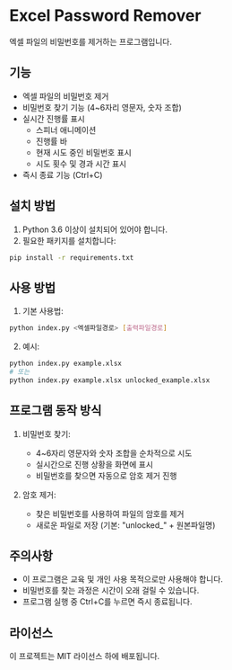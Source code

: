 # Excel Password Remover

엑셀 파일의 비밀번호를 제거하는 프로그램입니다.

## 기능

- 엑셀 파일의 비밀번호 제거
- 비밀번호 찾기 기능 (4~6자리 영문자, 숫자 조합)
- 실시간 진행률 표시
  - 스피너 애니메이션
  - 진행률 바
  - 현재 시도 중인 비밀번호 표시
  - 시도 횟수 및 경과 시간 표시
- 즉시 종료 기능 (Ctrl+C)

## 설치 방법

1. Python 3.6 이상이 설치되어 있어야 합니다.
2. 필요한 패키지를 설치합니다:
```bash
pip install -r requirements.txt
```

## 사용 방법

1. 기본 사용법:
```bash
python index.py <엑셀파일경로> [출력파일경로]
```

2. 예시:
```bash
python index.py example.xlsx
# 또는
python index.py example.xlsx unlocked_example.xlsx
```

## 프로그램 동작 방식

1. 비밀번호 찾기:
   - 4~6자리 영문자와 숫자 조합을 순차적으로 시도
   - 실시간으로 진행 상황을 화면에 표시
   - 비밀번호를 찾으면 자동으로 암호 제거 진행

2. 암호 제거:
   - 찾은 비밀번호를 사용하여 파일의 암호를 제거
   - 새로운 파일로 저장 (기본: "unlocked_" + 원본파일명)

## 주의사항

- 이 프로그램은 교육 및 개인 사용 목적으로만 사용해야 합니다.
- 비밀번호를 찾는 과정은 시간이 오래 걸릴 수 있습니다.
- 프로그램 실행 중 Ctrl+C를 누르면 즉시 종료됩니다.

## 라이선스

이 프로젝트는 MIT 라이선스 하에 배포됩니다. 